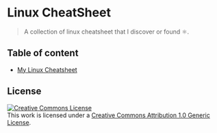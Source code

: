 # Linux CheatSheet

> A collection of linux cheatsheet that I discover or found ⚛.

## Table of content

- [My Linux Cheatsheet](/cheatsheet/my-linux-cheatsheet.md)

## License
<a rel="license" href="http://creativecommons.org/licenses/by/1.0/"><img alt="Creative Commons License" style="border-width:0" src="https://i.creativecommons.org/l/by/1.0/88x31.png" /></a><br />This work is licensed under a <a rel="license" href="http://creativecommons.org/licenses/by/1.0/">Creative Commons Attribution 1.0 Generic License</a>.
